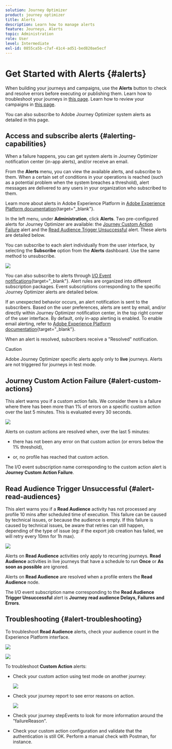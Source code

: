 ```yaml
---
solution: Journey Optimizer
product: journey optimizer
title: Alerts
description: Learn how to manage alerts
feature: Journeys, Alerts
topic: Administration
role: User
level: Intermediate
exl-id: 0855ca5b-c7af-41c4-ad51-bed820ae5ecf
---
```

# Get Started with Alerts {#alerts}

When building your journeys and campaigns, use the **Alerts** button to check and resolve errors before executing or publishing them. Learn how to troubleshoot your journeys in [this page](../building-journeys/troubleshooting.md). Learn how to review your campaigns in [this page](../campaigns/review-activate-campaign.md). 

You can also subscribe to Adobe Journey Optimizer system alerts as detailed in this page.

## Access and subscribe alerts {#alerting-capabilities} 

When a failure happens, you can get system alerts in Journey Optimizer notification center (in-app alerts), and/or receive an email. 

From the **Alerts** menu, you can view the available alerts, and subscribe to them. When a certain set of conditions in your operations is reached (such as a potential problem when the system breaches a threshold), alert messages are delivered to any users in your organization who subscribed to them. 

<!--These messages can repeat over a pre-defined time interval until the alert has been resolved.-->

Learn more about alerts in Adobe Experience Platform in [Adobe Experience Platform documentation](https://experienceleague.adobe.com/docs/experience-platform/observability/alerts/overview.html){target="_blank"}. 

In the left menu, under **Administration**, click **Alerts**. Two pre-configured alerts for Journey Optimizer are available: the [Journey Custom Action Failure](#alert-custom-actions) alert and the [Read Audience Trigger Unsuccessful](#alert-read-audiences) alert. These alerts are detailed below.

You can subscribe to each alert individually from the user interface, by selecting the **Subscribe** option from the **Alerts** dashboard. Use the same method to unsubscribe. 

![](assets/alert-subscribe.png)

You can also subscribe to alerts through [I/O Event notifications](https://experienceleague.adobe.com/docs/experience-platform/observability/alerts/subscribe.html){target="_blank"}. Alert rules are organized into different subscription packages. Event subscriptions corresponding to the specific Journey Optimizer alerts are detailed below. 

If an unexpected behavior occurs, an alert notification is sent to the subscribers. Based on the user preferences, alerts are sent by email, and/or directly within Journey Optimizer notification center, in the top right corner of the user interface. By default, only in-app alerting is enabled. To enable email alerting, refer to [Adobe Experience Platform documentation](https://experienceleague.adobe.com/docs/experience-platform/observability/alerts/ui.html#enable-email-alerts){target="_blank"}.

When an alert is resolved, subscribers receive a "Resolved" notification.

>[!CAUTION]
>
>Adobe Journey Optimizer specific alerts apply only to **live** journeys. Alerts are not triggered for journeys in test mode.

## Journey Custom Action Failure {#alert-custom-actions}

This alert warns you if a custom action fails. We consider there is a failure where there has been more than 1% of errors on a specific custom action over the last 5 minutes. This is evaluated every 30 seconds.

![](assets/alerts-custom-action.png)

Alerts on custom actions are resolved when, over the last 5 minutes:

* there has not been any error on that custom action (or errors below the 1% threshold),

* or, no profile has reached that custom action.

The I/O event subscription name corresponding to the custom action alert is **Journey Custom Action Failure**.

## Read Audience Trigger Unsuccessful {#alert-read-audiences}

This alert warns you if a **Read Audience** activity has not processed any profile 10 mins after scheduled time of execution. This failure can be caused by technical issues, or because the audience is empty. If this failure is caused by technical issues, be aware that retries can still happen, depending of the type of issue (eg: if the export job creation has failed, we will retry every 10mn for 1h max).

![](assets/alerts1.png)

Alerts on **Read Audience** activities only apply to recurring journeys. **Read Audience** activities in live journeys that have a schedule to run **Once** or **As soon as possible** are ignored.

Alerts on **Read Audience** are resolved when a profile enters the **Read Audience** node.

The I/O event subscription name corresponding to the **Read Audience Trigger Unsuccessful** alert is **Journey read audience Delays, Failures and Errors**.

## Troubleshooting {#alert-troubleshooting}

To troubleshoot **Read Audience** alerts, check your audience count in the Experience Platform interface.

   ![](assets/alert-troubleshooting-0.png)

   ![](assets/alert-troubleshooting-1.png)

To troubleshoot **Custom Action** alerts:

* Check your custom action using test mode on another journey:

   ![](assets/alert-troubleshooting-2.png)

* Check your journey report to see error reasons on action.

   ![](assets/alert-troubleshooting-3.png)
   
* Check your journey stepEvents to look for more information around the "failureReason".

* Check your custom action configuration and validate that the authentication is still OK. Perform a manual check with Postman, for instance.

